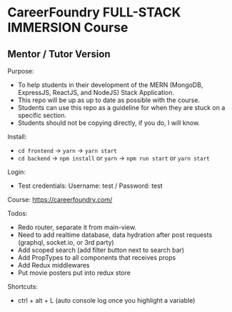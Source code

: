 # CareerFoundry FULL-STACK IMMERSION Course

## Mentor / Tutor Version

Purpose:

- To help students in their development of the MERN (MongoDB, ExpressJS, ReactJS, and NodeJS) Stack Application.
- This repo will be up as up to date as possible with the course.
- Students can use this repo as a guideline for when they are stuck on a specific section.
- Students should not be copying directly, if you do, I will know.

Install:

- `cd frontend` -> `yarn` -> `yarn start`
- `cd backend` -> `npm install` or `yarn` -> `npm run start` or `yarn start`

Login:

- Test credentials: Username: test / Password: test

Course: https://careerfoundry.com/

Todos:
- Redo router, separate it from main-view.
- Need to add realtime database, data hydration after post requests (graphql, socket.io, or 3rd party)
- Add scoped search (add filter button next to search bar)
- Add PropTypes to all components that receives props
- Add Redux middlewares
- Put movie posters put into redux store

Shortcuts:
- ctrl + alt + L (auto console log once you highlight a variable)
